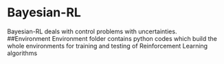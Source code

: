 # Bayesian-RL
Bayesian-RL deals with control problems with uncertainties.  
##Environment 
Environment folder contains python codes which build the whole environments for training and testing of Reinforcement Learning algorithms

